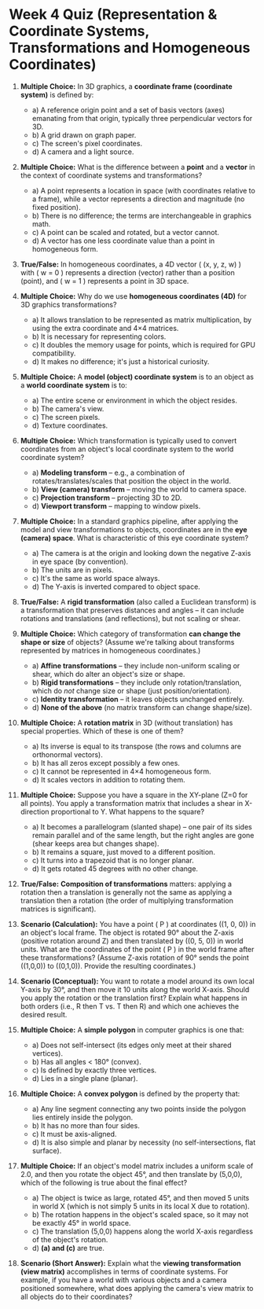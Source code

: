 # Week 4 Quiz (Representation & Coordinate Systems, Transformations and Homogeneous Coordinates)

1. **Multiple Choice:** In 3D graphics, a **coordinate frame (coordinate system)** is defined by:  
   - a) A reference origin point and a set of basis vectors (axes) emanating from that origin, typically three perpendicular vectors for 3D.  
   - b) A grid drawn on graph paper.  
   - c) The screen's pixel coordinates.  
   - d) A camera and a light source.  

2. **Multiple Choice:** What is the difference between a **point** and a **vector** in the context of coordinate systems and transformations?  
   - a) A point represents a location in space (with coordinates relative to a frame), while a vector represents a direction and magnitude (no fixed position).  
   - b) There is no difference; the terms are interchangeable in graphics math.  
   - c) A point can be scaled and rotated, but a vector cannot.  
   - d) A vector has one less coordinate value than a point in homogeneous form.  

3. **True/False:** In homogeneous coordinates, a 4D vector \( (x, y, z, w) \) with \( w = 0 \) represents a direction (vector) rather than a position (point), and \( w = 1 \) represents a point in 3D space.  

4. **Multiple Choice:** Why do we use **homogeneous coordinates (4D)** for 3D graphics transformations?  
   - a) It allows translation to be represented as matrix multiplication, by using the extra coordinate and 4×4 matrices.  
   - b) It is necessary for representing colors.  
   - c) It doubles the memory usage for points, which is required for GPU compatibility.  
   - d) It makes no difference; it's just a historical curiosity.  

5. **Multiple Choice:** A **model (object) coordinate system** is to an object as a **world coordinate system** is to:  
   - a) The entire scene or environment in which the object resides.  
   - b) The camera's view.  
   - c) The screen pixels.  
   - d) Texture coordinates.  

6. **Multiple Choice:** Which transformation is typically used to convert coordinates from an object's local coordinate system to the world coordinate system?  
   - a) **Modeling transform** – e.g., a combination of rotates/translates/scales that position the object in the world.  
   - b) **View (camera) transform** – moving the world to camera space.  
   - c) **Projection transform** – projecting 3D to 2D.  
   - d) **Viewport transform** – mapping to window pixels.  

7. **Multiple Choice:** In a standard graphics pipeline, after applying the model and view transformations to objects, coordinates are in the **eye (camera) space**. What is characteristic of this eye coordinate system?  
   - a) The camera is at the origin and looking down the negative Z-axis in eye space (by convention).  
   - b) The units are in pixels.  
   - c) It's the same as world space always.  
   - d) The Y-axis is inverted compared to object space.  

8. **True/False:** A **rigid transformation** (also called a Euclidean transform) is a transformation that preserves distances and angles – it can include rotations and translations (and reflections), but not scaling or shear.  

9. **Multiple Choice:** Which category of transformation **can change the shape or size** of objects? (Assume we're talking about transforms represented by matrices in homogeneous coordinates.)  
   - a) **Affine transformations** – they include non-uniform scaling or shear, which do alter an object's size or shape.  
   - b) **Rigid transformations** – they include only rotation/translation, which do *not* change size or shape (just position/orientation).  
   - c) **Identity transformation** – it leaves objects unchanged entirely.  
   - d) **None of the above** (no matrix transform can change shape/size).  

10. **Multiple Choice:** A **rotation matrix** in 3D (without translation) has special properties. Which of these is one of them?  
    - a) Its inverse is equal to its transpose (the rows and columns are orthonormal vectors).  
    - b) It has all zeros except possibly a few ones.  
    - c) It cannot be represented in 4×4 homogeneous form.  
    - d) It scales vectors in addition to rotating them.  

11. **Multiple Choice:** Suppose you have a square in the XY-plane (Z=0 for all points). You apply a transformation matrix that includes a shear in X-direction proportional to Y. What happens to the square?  
    - a) It becomes a parallelogram (slanted shape) – one pair of its sides remain parallel and of the same length, but the right angles are gone (shear keeps area but changes shape).  
    - b) It remains a square, just moved to a different position.  
    - c) It turns into a trapezoid that is no longer planar.  
    - d) It gets rotated 45 degrees with no other change.  

12. **True/False:** **Composition of transformations** matters: applying a rotation then a translation is generally not the same as applying a translation then a rotation (the order of multiplying transformation matrices is significant).  

13. **Scenario (Calculation):** You have a point \( P \) at coordinates \((1, 0, 0)\) in an object's local frame. The object is rotated 90° about the Z-axis (positive rotation around Z) and then translated by \((0, 5, 0)\) in world units. What are the coordinates of the point \( P \) in the world frame after these transformations? (Assume Z-axis rotation of 90° sends the point \((1,0,0)\) to \((0,1,0)\). Provide the resulting coordinates.)  

14. **Scenario (Conceptual):** You want to rotate a model around its own local Y-axis by 30°, and then move it 10 units along the world X-axis. Should you apply the rotation or the translation first? Explain what happens in both orders (i.e., R then T vs. T then R) and which one achieves the desired result.  

15. **Multiple Choice:** A **simple polygon** in computer graphics is one that:  
    - a) Does not self-intersect (its edges only meet at their shared vertices).  
    - b) Has all angles < 180° (convex).  
    - c) Is defined by exactly three vertices.  
    - d) Lies in a single plane (planar).  

16. **Multiple Choice:** A **convex polygon** is defined by the property that:  
    - a) Any line segment connecting any two points inside the polygon lies entirely inside the polygon.  
    - b) It has no more than four sides.  
    - c) It must be axis-aligned.  
    - d) It is also simple and planar by necessity (no self-intersections, flat surface).  

17. **Multiple Choice:** If an object's model matrix includes a uniform scale of 2.0, and then you rotate the object 45°, and then translate by (5,0,0), which of the following is true about the final effect?  
    - a) The object is twice as large, rotated 45°, and then moved 5 units in world X (which is not simply 5 units in its local X due to rotation).  
    - b) The rotation happens in the object's scaled space, so it may not be exactly 45° in world space.  
    - c) The translation (5,0,0) happens along the world X-axis regardless of the object's rotation.  
    - d) **(a) and (c)** are true.  

18. **Scenario (Short Answer):** Explain what the **viewing transformation (view matrix)** accomplishes in terms of coordinate systems. For example, if you have a world with various objects and a camera positioned somewhere, what does applying the camera's view matrix to all objects do to their coordinates?
